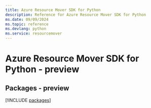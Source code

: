 ```yaml
---
title: Azure Resource Mover SDK for Python
description: Reference for Azure Resource Mover SDK for Python
ms.date: 09/09/2024
ms.topic: reference
ms.devlang: python
ms.service: resourcemover
---
```

# Azure Resource Mover SDK for Python - preview
## Packages - preview
[!INCLUDE [packages](resource-mover-index.md)]